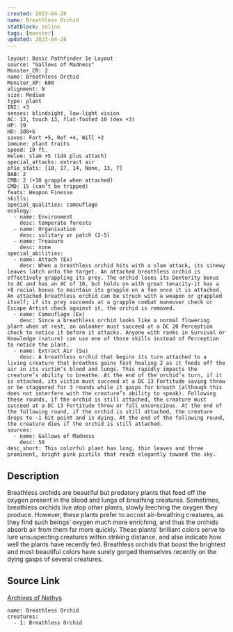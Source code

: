 ```yaml
---
created: 2023-04-28
name: Breathless Orchid
statblock: inline
tags: [monster]
updated: 2023-04-28
---
```

```statblock
layout: Basic Pathfinder 1e Layout
source: "Gallows of Madness"
Monster_CR: 2
name: Breathless Orchid
Monster_XP: 600
alignment: N
size: Medium
type: plant
INI: +3
senses: blindsight, low-light vision
AC: 13, touch 13, flat-footed 10 (dex +3)
HP: 19
HD: 3d8+6
saves: Fort +5, Ref +4, Will +2
immune: plant traits
speed: 10 ft.
melee: slam +5 (1d4 plus attach)
special_attacks: extract air
pf1e_stats: [10, 17, 14, None, 13, 7]
BAB: 2
CMB: 2 (+10 grapple when attached)
CMD: 15 (can’t be tripped)
feats: Weapon Finesse
skills: 
special_qualities: camouflage
ecology:
  - name: Environment
    desc: temperate forests
  - name: Organisation
    desc: solitary or patch (2-5)
  - name: Treasure
    desc: none
special_abilities:
  - name: Attach (Ex)
    desc: When a breathless orchid hits with a slam attack, its sinewy leaves latch onto the target. An attached breathless orchid is effectively grappling its prey. The orchid loses its Dexterity bonus to AC and has an AC of 10, but holds on with great tenacity-it has a +8 racial bonus to maintain its grapple on a foe once it is attached. An attached breathless orchid can be struck with a weapon or grappled itself; if its prey succeeds at a grapple combat maneuver check or Escape Artist check against it, the orchid is removed.
  - name: Camouflage (Ex)
    desc: Since a breathless orchid looks like a normal flowering plant when at rest, an onlooker must succeed at a DC 20 Perception check to notice it before it attacks. Anyone with ranks in Survival or Knowledge (nature) can use one of those skills instead of Perception to notice the plant.
  - name: Extract Air (Su)
    desc: A breathless orchid that begins its turn attached to a living creature that breathes gains fast healing 2 as it feeds off the air in its victim’s blood and lungs. This rapidly impacts the creature’s ability to breathe. At the end of the orchid’s turn, if it is attached, its victim must succeed at a DC 13 Fortitude saving throw or be staggered for 3 rounds while it gasps for breath (although this does not interfere with the creature’s ability to speak). Following these rounds, if the orchid is still attached, the creature must succeed at a DC 13 Fortitude throw or fall unconscious. At the end of the following round, if the orchid is still attached, the creature drops to -1 hit point and is dying. At the end of the following round, the creature dies if the orchid is still attached.
sources:
  - name: Gallows of Madness
    desc: 58
desc_short: This colorful plant has long, thin leaves and three prominent, bright pink pistils that reach elegantly toward the sky.
```
## Description
Breathless orchids are beautiful but predatory plants that feed off the oxygen present in the blood and lungs of breathing creatures. Sometimes, breathless orchids live atop other plants, slowly leeching the oxygen they produce. However, these plants prefer to accost air-breathing creatures, as they find such beings’ oxygen much more enriching, and thus the orchids absorb air from them far more quickly. These plants’ brilliant colors serve to lure unsuspecting creatures within striking distance, and also indicate how well the plants have recently fed. Breathless orchids that boast the brightest and most beautiful colors have surely gorged themselves recently on the dying gasps of several creatures.
## Source Link
[Archives of Nethys](https://aonprd.com/MonsterDisplay.aspx?ItemName=Breathless%20Orchid)
```encounter-table
name: Breathless Orchid
creatures:
  - 1: Breathless Orchid
```
